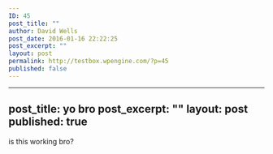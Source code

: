```yaml
---
ID: 45
post_title: ""
author: David Wells
post_date: 2016-01-16 22:22:25
post_excerpt: ""
layout: post
permalink: http://testbox.wpengine.com/?p=45
published: false
---
```

---
post_title: yo bro
post_excerpt: ""
layout: post
published: true
---

is this working bro?